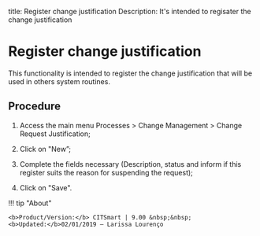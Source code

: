 title: Register change justification
Description: It's intended to regisater the change justification
# Register change justification

This functionality is intended to register the change justification that will be used in others system routines.

Procedure
------------

1.  Access the main menu Processes \>
    Change Management \> Change Request Justification;

2.  Click on "New”;

3.  Complete the fields necessary (Description, status and inform if this
    register suits the reason for suspending the request);

4.  Click on "Save".

!!! tip "About"

    <b>Product/Version:</b> CITSmart | 9.00 &nbsp;&nbsp;
    <b>Updated:</b>02/01/2019 – Larissa Lourenço
